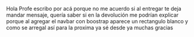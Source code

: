 Hola Profe escribo por acá porque no me acuerdo si al entregar te deja mandar mensaje, quería saber si en la devolución me podrían explicar porque al agregar el navbar con boostrap aparece un rectangulo blanco y como se arregal así para la proxima ya sé desde ya muchas gracias


